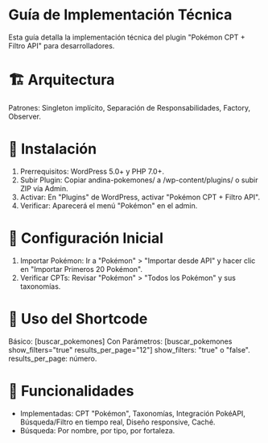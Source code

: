 # Guía de Implementación Técnica
Esta guía detalla la implementación técnica del plugin "Pokémon CPT + Filtro API" para desarrolladores.

# 🏗️ Arquitectura
Patrones: Singleton implícito, Separación de Responsabilidades, Factory, Observer.

# 🚀 Instalación
1. Prerrequisitos: WordPress 5.0+ y PHP 7.0+.
2. Subir Plugin: Copiar andina-pokemones/ a /wp-content/plugins/ o subir ZIP vía Admin.
3. Activar: En "Plugins" de WordPress, activar "Pokémon CPT + Filtro API".
4. Verificar: Aparecerá el menú "Pokémon" en el admin.

# 🔧 Configuración Inicial
1. Importar Pokémon: Ir a "Pokémon" > "Importar desde API" y hacer clic en "Importar Primeros 20 Pokémon".
2. Verificar CPTs: Revisar "Pokémon" > "Todos los Pokémon" y sus taxonomías.

# 📝 Uso del Shortcode
Básico: [buscar_pokemones]
Con Parámetros: [buscar_pokemones show_filters="true" results_per_page="12"]
show_filters: "true" o "false".
results_per_page: número.

# 📱 Funcionalidades
- Implementadas: CPT "Pokémon", Taxonomías, Integración PokéAPI, Búsqueda/Filtro en tiempo real, Diseño responsive, Caché.
- Búsqueda: Por nombre, por tipo, por fortaleza.